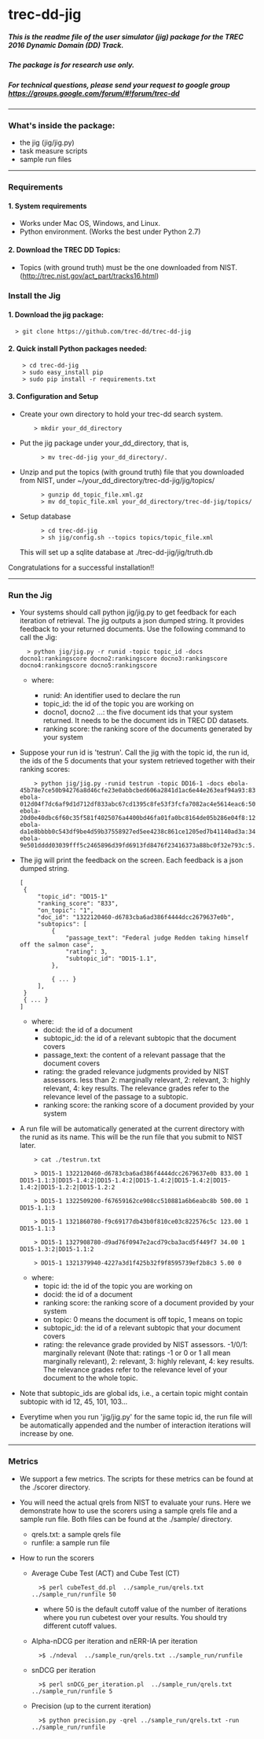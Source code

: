 # trec-dd-jig

##### This is the readme file of  the user simulator (jig) package for the TREC 2016 Dynamic Domain (DD) Track.
##### The package is for research use only.

##### For technical questions, please send your request to google group https://groups.google.com/forum/#!forum/trec-dd

**************************************************************************

### What's inside the package:

* the jig (jig/jig.py)
* task measure scripts
* sample run files

**************************************************************************

### Requirements

#### 1. System requirements
- Works under Mac OS, Windows, and Linux.
- Python environment. (Works the best under Python 2.7)


#### 2. Download the TREC DD Topics:

- Topics (with ground truth) must be the one downloaded from NIST. (http://trec.nist.gov/act_part/tracks16.html)


### Install the Jig

#### 1. Download the jig package:

  ``` shell
    > git clone https://github.com/trec-dd/trec-dd-jig
  ```

#### 2. Quick install Python packages needed:

        > cd trec-dd-jig
        > sudo easy_install pip
        > sudo pip install -r requirements.txt


#### 3. Configuration and Setup
- Create your own directory to hold your trec-dd search system.
    ``` shell
        > mkdir your_dd_directory
    ```

- Put the jig package under your_dd_directory, that is,
  ``` shell
        > mv trec-dd-jig your_dd_directory/.
  ```

- Unzip and put the topics (with ground truth) file that you downloaded from NIST, under ~/your_dd_directory/trec-dd-jig/jig/topics/
  ``` shell
        > gunzip dd_topic_file.xml.gz
        > mv dd_topic_file.xml your_dd_directory/trec-dd-jig/topics/
  ```

- Setup database

  ``` shell
        > cd trec-dd-jig
        > sh jig/config.sh --topics topics/topic_file.xml
  ```
  This will set up a sqlite database at ./trec-dd-jig/jig/truth.db

 Congratulations for a successful installation!!

**************************************************************************
### Run the Jig
- Your systems should call python jig/jig.py to get feedback for each iteration of retrieval. The jig outputs a json dumped string. It provides feedback to your returned documents. Use the following command to call the Jig:

  ``` shell
    > python jig/jig.py -r runid -topic topic_id -docs docno1:rankingscore docno2:rankingscore docno3:rankingscore docno4:rankingscore docno5:rankingscore
  ```

    + where:

        - runid: An identifier used to declare the run
        - topic_id: the id of the topic you are working on
        - docno1, docno2 ...: the five document ids that your system returned. It needs to be the document ids in TREC DD datasets.
        - ranking score: the ranking score of the documents generated by your system

-  Suppose your run id is 'testrun'. Call the jig with the topic id, the run id, the ids of the 5 documents that your system retrieved together with their ranking scores:

    ``` shell
        > python jig/jig.py -runid testrun -topic DD16-1 -docs ebola-45b78e7ce50b94276a8d46cfe23e0abbcbed606a2841d1ac6e44e263eaf94a93:833.00 ebola-012d04f7dc6af9d1d712df833abc67cd1395c8fe53f3fcfa7082ac4e5614eac6:500.00 ebola-20d0e40dbc6f60c35f581f4025076a4400bd46fa01fa0bc8164de05b286e04f8:123.00 ebola-da1e8bbbb0c543df9be4d59b37558927ed5ee4238c861ce1205ed7b41140ad3a:34.00 ebola-9e501dddd03039fff5c2465896d39fd6913fd8476f23416373a88bc0f32e793c:5.00
    ```

- The jig will print the feedback on the screen. Each feedback is a json dumped string.

    ``` shell
    [
     {
         "topic_id": "DD15-1"
         "ranking_score": "833",
         "on_topic": "1",
         "doc_id": "1322120460-d6783cba6ad386f4444dcc2679637e0b",
         "subtopics": [
             {
                 "passage_text": "Federal judge Redden taking himself off the salmon case",
                 "rating": 3,
                 "subtopic_id": "DD15-1.1",
             },

             { ... }
         ],
     }
     { ... }
    ]

    ```
    + where:
        - docid: the id of a document
        - subtopic_id: the id of a relevant subtopic that the document covers
        - passage_text: the content of a relevant passage that the document covers
        - rating: the graded relevance judgments provided by NIST assessors. less than 2: marginally relevant, 2: relevant, 3: highly relevant, 4: key results. The relevance grades refer to the relevance level of the passage to a subtopic.
        - ranking score: the ranking score of a document provided by your system

- A run file will be automatically generated at the current directory with the runid as its name. This will be the run file that you submit to NIST later.

    ``` shell
        > cat ./testrun.txt

        > DD15-1 1322120460-d6783cba6ad386f4444dcc2679637e0b 833.00 1 DD15-1.1:3|DD15-1.4:2|DD15-1.4:2|DD15-1.4:2|DD15-1.4:2|DD15-1.4:2|DD15-1.2:2|DD15-1.2:2

        > DD15-1 1322509200-f67659162ce908cc510881a6b6eabc8b 500.00 1 DD15-1.1:3

        > DD15-1 1321860780-f9c69177db43b0f810ce03c822576c5c 123.00 1 DD15-1.1:3

        > DD15-1 1327908780-d9ad76f0947e2acd79cba3acd5f449f7 34.00 1 DD15-1.3:2|DD15-1.1:2

        > DD15-1 1321379940-4227a3d1f425b32f9f8595739ef2b8c3 5.00 0
    ``` 


    + where:
        - topic id: the id of the topic you are working on
        - docid: the id of a document
        - ranking score: the ranking score of a document provided by your system
        - on topic: 0 means the document is off topic, 1 means on topic
        - subtopic_id: the id of a relevant subtopic that your document covers
        - rating: the relevance grade provided by NIST assessors. -1/0/1: marginally relevant (Note that: ratings -1 or 0 or 1 all mean marginally relevant), 2: relevant, 3: highly relevant, 4: key results. The relevance grades refer to the relevance level of your document to the whole topic.

- Note that subtopic_ids are global ids, i.e., a certain topic might contain subtopic with id 12, 45, 101, 103...
- Everytime when you run 'jig/jig.py' for the same topic id, the run file will be automatically appended and the number of interaction iterations will increase by one. 


**************************************************************************


### Metrics
- We support a few metrics. The scripts for these metrics can be found at the ./scorer directory.
- You will need the actual qrels from NIST to evaluate your runs. Here we demonstrate how to use the scorers using a sample qrels file and a sample run file. Both files can be found at the ./sample/ directory.
    + qrels.txt: a sample qrels file
    + runfile: a sample run file
- How to run the scorers

    + Average Cube Test (ACT) and Cube Test (CT)

      ``` shell
        >$ perl cubeTest_dd.pl  ../sample_run/qrels.txt ../sample_run/runfile 50
      ```
        - where 50 is the default cutoff value of the number of iterations where you run cubetest over your results. You should try different cutoff values.

    + Alpha-nDCG per iteration and nERR-IA per iteration

      ``` shell
        >$ ./ndeval  ../sample_run/qrels.txt ../sample_run/runfile
      ```

    + snDCG per iteration

      ``` shell
        >$ perl snDCG_per_iteration.pl  ../sample_run/qrels.txt ../sample_run/runfile 5
      ```

    + Precision (up to the current iteration)

      ``` shell
        >$ python precision.py -qrel ../sample_run/qrels.txt -run ../sample_run/runfile
      ```
